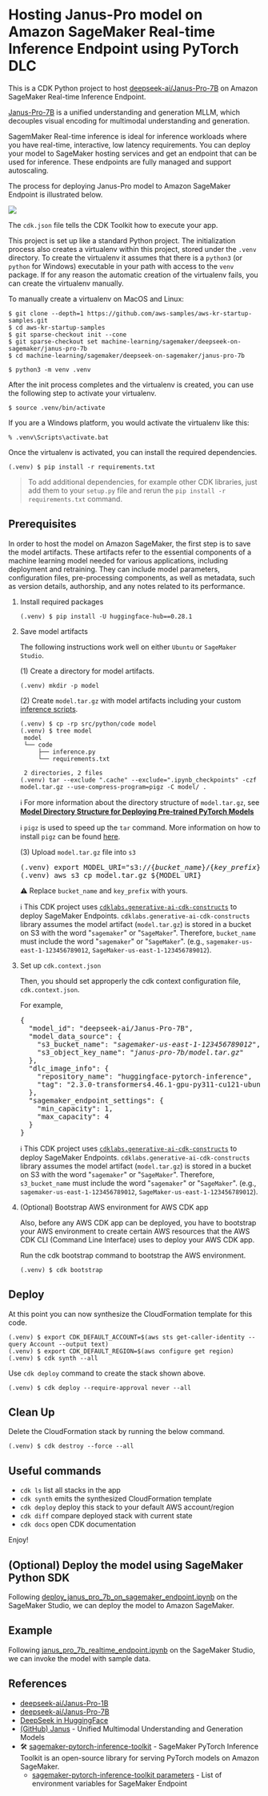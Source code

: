 
# Hosting Janus-Pro model on Amazon SageMaker Real-time Inference Endpoint using PyTorch DLC

This is a CDK Python project to host [deepseek-ai/Janus-Pro-7B](https://huggingface.co/deepseek-ai/Janus-Pro-7B) on Amazon SageMaker Real-time Inference Endpoint.

[Janus-Pro-7B](https://huggingface.co/deepseek-ai/Janus-Pro-7B) is a unified understanding and generation MLLM, which decouples visual encoding for multimodal understanding and generation.

SagemMaker Real-time inference is ideal for inference workloads where you have real-time, interactive, low latency requirements.
You can deploy your model to SageMaker hosting services and get an endpoint that can be used for inference.
These endpoints are fully managed and support autoscaling.

The process for deploying Janus-Pro model to Amazon SageMaker Endpoint is illustrated below.

![](./deploy-janus-pro-on-sagemaker-endpoint.svg)

The `cdk.json` file tells the CDK Toolkit how to execute your app.

This project is set up like a standard Python project.  The initialization
process also creates a virtualenv within this project, stored under the `.venv`
directory.  To create the virtualenv it assumes that there is a `python3`
(or `python` for Windows) executable in your path with access to the `venv`
package. If for any reason the automatic creation of the virtualenv fails,
you can create the virtualenv manually.

To manually create a virtualenv on MacOS and Linux:

```
$ git clone --depth=1 https://github.com/aws-samples/aws-kr-startup-samples.git
$ cd aws-kr-startup-samples
$ git sparse-checkout init --cone
$ git sparse-checkout set machine-learning/sagemaker/deepseek-on-sagemaker/janus-pro-7b
$ cd machine-learning/sagemaker/deepseek-on-sagemaker/janus-pro-7b

$ python3 -m venv .venv
```

After the init process completes and the virtualenv is created, you can use the following
step to activate your virtualenv.

```
$ source .venv/bin/activate
```

If you are a Windows platform, you would activate the virtualenv like this:

```
% .venv\Scripts\activate.bat
```

Once the virtualenv is activated, you can install the required dependencies.

```
(.venv) $ pip install -r requirements.txt
```
> To add additional dependencies, for example other CDK libraries, just add
them to your `setup.py` file and rerun the `pip install -r requirements.txt`
command.

## Prerequisites

In order to host the model on Amazon SageMaker, the first step is to save the model artifacts.
These artifacts refer to the essential components of a machine learning model needed for various applications,
including deployment and retraining.
They can include model parameters, configuration files, pre-processing components,
as well as metadata, such as version details, authorship, and any notes related to its performance.

1. Install required packages
   ```
   (.venv) $ pip install -U huggingface-hub==0.28.1
   ```

2. Save model artifacts

   The following instructions work well on either `Ubuntu` or `SageMaker Studio`.

   (1) Create a directory for model artifacts.
   ```
   (.venv) mkdir -p model
   ```

   (2) Create `model.tar.gz` with model artifacts including your custom [inference scripts](./src/code/).
   ```
   (.venv) $ cp -rp src/python/code model
   (.venv) $ tree model
    model
    └── code
        ├── inference.py
        └── requirements.txt

    2 directories, 2 files
   (.venv) tar --exclude ".cache" --exclude=".ipynb_checkpoints" -czf model.tar.gz --use-compress-program=pigz -C model/ .
   ```

   :information_source: For more information about the directory structure of `model.tar.gz`, see [**Model Directory Structure for Deploying Pre-trained PyTorch Models**](https://sagemaker.readthedocs.io/en/stable/frameworks/pytorch/using_pytorch.html#model-directory-structure)

   :information_source: `pigz` is used to speed up the `tar` command. More information on how to install `pigz` can be found [here](#pigz-installation-guide).

   (3) Upload `model.tar.gz` file into `s3`
   <pre>
   (.venv) export MODEL_URI="s3://{<i>bucket_name</i>}/{<i>key_prefix</i>}/model.tar.gz"
   (.venv) aws s3 cp model.tar.gz ${MODEL_URI}
   </pre>

   :warning: Replace `bucket_name` and `key_prefix` with yours.

   :information_source: This CDK project uses [`cdklabs.generative-ai-cdk-constructs`](https://awslabs.github.io/generative-ai-cdk-constructs/) to deploy SageMaker Endpoints. `cdklabs.generative-ai-cdk-constructs` library assumes the model artifact (`model.tar.gz`) is stored in a bucket on S3 with the word "`sagemaker`" or "`SageMaker`". Therefore, `bucket_name` must include the word "`sagemaker`" or "`SageMaker`". (e.g., `sagemaker-us-east-1-123456789012`, `SageMaker-us-east-1-123456789012`).

3. Set up `cdk.context.json`

   Then, you should set approperly the cdk context configuration file, `cdk.context.json`.

   For example,
   <pre>
   {
     "model_id": "deepseek-ai/Janus-Pro-7B",
     "model_data_source": {
       "s3_bucket_name": "<i>sagemaker-us-east-1-123456789012</i>",
       "s3_object_key_name": "<i>janus-pro-7b/model.tar.gz</i>"
     },
     "dlc_image_info": {
       "repository_name": "huggingface-pytorch-inference",
       "tag": "2.3.0-transformers4.46.1-gpu-py311-cu121-ubuntu20.04"
     },
     "sagemaker_endpoint_settings": {
       "min_capacity": 1,
       "max_capacity": 4
     }
   }
   </pre>
   :information_source: This CDK project uses [`cdklabs.generative-ai-cdk-constructs`](https://awslabs.github.io/generative-ai-cdk-constructs/) to deploy SageMaker Endpoints. `cdklabs.generative-ai-cdk-constructs` library assumes the model artifact (`model.tar.gz`) is stored in a bucket on S3 with the word "`sagemaker`" or "`SageMaker`". Therefore, `s3_bucket_name` must include the word "`sagemaker`" or "`SageMaker`". (e.g., `sagemaker-us-east-1-123456789012`, `SageMaker-us-east-1-123456789012`).

4. (Optional) Bootstrap AWS environment for AWS CDK app

   Also, before any AWS CDK app can be deployed, you have to bootstrap your AWS environment to create certain AWS resources that the AWS CDK CLI (Command Line Interface) uses to deploy your AWS CDK app.

   Run the cdk bootstrap command to bootstrap the AWS environment.

   ```
   (.venv) $ cdk bootstrap
   ```

## Deploy

At this point you can now synthesize the CloudFormation template for this code.

```
(.venv) $ export CDK_DEFAULT_ACCOUNT=$(aws sts get-caller-identity --query Account --output text)
(.venv) $ export CDK_DEFAULT_REGION=$(aws configure get region)
(.venv) $ cdk synth --all
```

Use `cdk deploy` command to create the stack shown above.

```
(.venv) $ cdk deploy --require-approval never --all
```

## Clean Up

Delete the CloudFormation stack by running the below command.

```
(.venv) $ cdk destroy --force --all
```

## Useful commands

 * `cdk ls`          list all stacks in the app
 * `cdk synth`       emits the synthesized CloudFormation template
 * `cdk deploy`      deploy this stack to your default AWS account/region
 * `cdk diff`        compare deployed stack with current state
 * `cdk docs`        open CDK documentation

Enjoy!

## (Optional) Deploy the model using SageMaker Python SDK

Following [deploy_janus_pro_7b_on_sagemaker_endpoint.ipynb](src/notebook/deploy_janus_pro_7b_on_sagemaker_endpoint.ipynb) on the SageMaker Studio, we can deploy the model to Amazon SageMaker.

## Example

Following [janus_pro_7b_realtime_endpoint.ipynb](src/notebook/janus_pro_7b_realtime_endpoint.ipynb) on the SageMaker Studio, we can invoke the model with sample data.

## References

 * [deepseek-ai/Janus-Pro-1B](https://huggingface.co/deepseek-ai/Janus-Pro-1B)
 * [deepseek-ai/Janus-Pro-7B](https://huggingface.co/deepseek-ai/Janus-Pro-7B)
 * [DeepSeek in HuggingFace](https://huggingface.co/deepseek-ai)
 * [(GitHub) Janus](https://github.com/deepseek-ai/Janus/) - Unified Multimodal Understanding and Generation Models
 * 🛠️ [sagemaker-pytorch-inference-toolkit](https://github.com/aws/sagemaker-pytorch-inference-toolkit) - SageMaker PyTorch Inference Toolkit is an open-source library for serving PyTorch models on Amazon SageMaker.
   * [sagemaker-pytorch-inference-toolkit parameters](https://github.com/aws/sagemaker-pytorch-inference-toolkit/blob/master/src/sagemaker_pytorch_serving_container/ts_parameters.py) - List of environment variables for SageMaker Endpoint